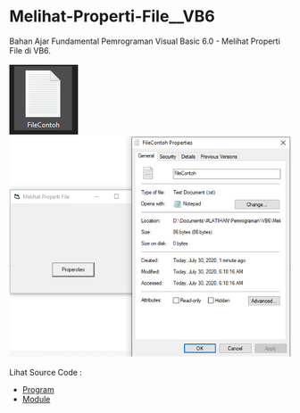 # Melihat-Properti-File__VB6
Bahan Ajar Fundamental Pemrograman Visual Basic 6.0 - Melihat Properti File di VB6.<br><br>
<img src="https://github.com/RizkyKhapidsyah/Melihat-Properti-File__VB6/blob/master/result/001.PNG">
<img src="https://github.com/RizkyKhapidsyah/Melihat-Properti-File__VB6/blob/master/result/002.PNG"><br><br>
Lihat Source Code : <br>
- <a href="https://github.com/RizkyKhapidsyah/Melihat-Properti-File__VB6/blob/master/Form1.frm">Program</a><br>
- <a href="https://github.com/RizkyKhapidsyah/Melihat-Properti-File__VB6/blob/master/Module1.bas">Module</a>


